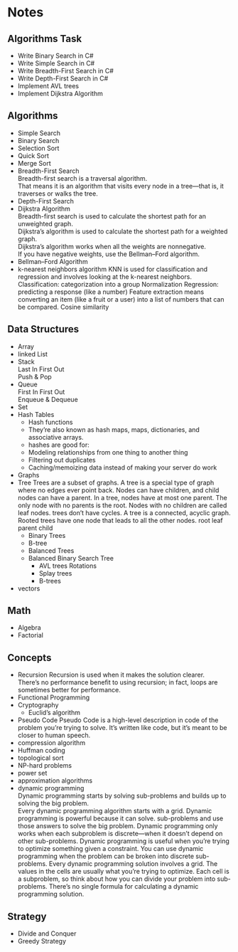 # Notes

## Algorithms Task

- Write Binary Search in C#
- Write Simple Search in C#
- Write Breadth-First Search in C#
- Write Depth-First Search in C#
- Implement AVL trees
- Implement Dijkstra Algorithm

## Algorithms

- Simple Search
- Binary Search
- Selection Sort
- Quick Sort
- Merge Sort
- Breadth-First Search  
  Breadth-first search is a traversal algorithm.  
  That means it is an algorithm that visits every node in a tree—that is, it traverses or walks the tree.
- Depth-First Search
- Dijkstra Algorithm  
  Breadth-first search is used to calculate the shortest path for an unweighted graph.  
  Dijkstra’s algorithm is used to calculate the shortest path for a weighted graph.  
  Dijkstra’s algorithm works when all the weights are nonnegative.  
  If you have negative weights, use the Bellman–Ford algorithm.
- Bellman–Ford Algorithm
- k-nearest neighbors algorithm
  KNN is used for classification and regression and involves looking at the k-nearest neighbors.
  Classification: categorization into a group
  Normalization
  Regression: predicting a response (like a number)
  Feature extraction means converting an item (like a fruit or a user) into a list of numbers that can be compared.
  Cosine similarity

## Data Structures

- Array
- linked List
- Stack  
  Last In First Out  
  Push & Pop
- Queue  
  First In First Out  
  Enqueue & Dequeue
- Set
- Hash Tables
  - Hash functions
  - They’re also known as hash maps, maps, dictionaries, and associative arrays.
  - hashes are good for:
  - Modeling relationships from one thing to another thing
  - Filtering out duplicates
  - Caching/memoizing data instead of making your server do work
- Graphs
- Tree
  Trees are a subset of graphs.
  A tree is a special type of graph where no edges ever point back.
  Nodes can have children, and child nodes can have a parent.
  In a tree, nodes have at most one parent.
  The only node with no parents is the root.
  Nodes with no children are called leaf nodes.
  trees don’t have cycles.
  A tree is a connected, acyclic graph.
  Rooted trees have one node that leads to all the other nodes.
  root
  leaf
  parent
  child
  - Binary Trees
  - B-tree
  - Balanced Trees
  - Balanced Binary Search Tree
    - AVL trees
      Rotations
    - Splay trees
    - B-trees
- vectors

## Math

- Algebra
- Factorial

## Concepts

- Recursion
  Recursion is used when it makes the solution clearer.  
  There’s no performance benefit to using recursion; in fact, loops are sometimes better for performance.
- Functional Programming
- Cryptography
  - Euclid’s algorithm
- Pseudo Code
  Pseudo Code is a high-level description in code of the problem you’re trying to solve.
  It’s written like code, but it’s meant to be closer to human speech.
- compression algorithm
- Huffman coding
- topological sort
- NP-hard problems
- power set
- approximation algorithms
- dynamic programming  
  Dynamic programming starts by solving sub-problems and builds up to solving the big problem.  
  Every dynamic programming algorithm starts with a grid.
  Dynamic programming is powerful because it can solve.
  sub-problems and use those answers to solve the big problem.
  Dynamic programming only works when each subproblem is discrete—when it doesn’t depend on other sub-problems.
  Dynamic programming is useful when you’re trying to optimize something given a constraint.
  You can use dynamic programming when the problem can be broken into discrete sub-problems.
  Every dynamic programming solution involves a grid.
  The values in the cells are usually what you’re trying to optimize.
  Each cell is a subproblem, so think about how you can divide your problem into sub-problems.
  There’s no single formula for calculating a dynamic programming solution.

## Strategy

- Divide and Conquer
- Greedy Strategy
